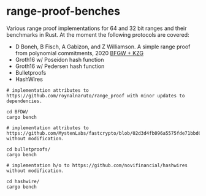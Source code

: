 # range-proof-benches

Various range proof implementations for 64 and 32 bit ranges and their benchmarks in Rust.
At the moment the following protocols are covered:
- D Boneh, B Fisch, A Gabizon, and Z Williamson. A simple range proof from polynomial commitments, 2020 [BFGW + KZG](https://hackmd.io/@dabo/B1U4kx8XI)
- Groth16 w/ Poseidon hash function
- Groth16 w/ Pedersen hash function
- Bulletproofs
- HashWires

```
# implementation attributes to https://github.com/roynalnaruto/range_proof with minor updates to dependencies.

cd BFDW/
cargo bench

# implementation attributes to https://github.com/MystenLabs/fastcrypto/blob/02d3d4fb096a5575fde71bbd6e0d337245ac1f53/fastcrypto/src/bulletproofs.rs without modification.

cd bulletproofs/
cargo bench

# implementation h/o to https://github.com/novifinancial/hashwires without modification.

cd hashwire/
cargo bench
```
